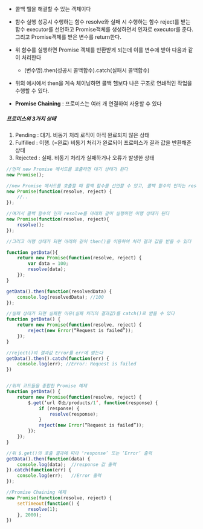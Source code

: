 - 콜백 헬을 해결할 수 있는 객체이다
- 함수 실행 성공시 수행하는 함수 resolve와 실패 시 수행하는 함수 reject를 받는 함수 
	executor를 선언하고 Promise객체를 생성하면서 인자로 executor를 준다.
	그리고 Promise객체를 받은 변수를 return한다.

- 위 함수를 실행하면 Promise 객체를 반환받게 되는데 이를 변수에 받아 다음과 같이 처리한다
	- (변수명).then(성공시 콜백함수).catch(실패시 콜백함수)

- 위의 예시에서 then을 계속 체이닝하면 콜백 헬보다 나은 구조로 연쇄적인 작업을 수행할 수 있다.
- **Promise Chaining** : 프로미스는 여러 개 연결하여 사용할 수 있다
##### 프로미스의 3가지 상태
1. Pending : 대기. 비동기 처리 로직이 아직 완료되지 않은 상태
2. Fulfilled : 이행. (=완료) 비동기 처리가 완료되어 프로미스가 결과 값을 반환해준 상태
3. Rejected : 실패. 비동기 처리가 실패하거나 오류가 발생한 상태

```typescript
//먼저 new Promise 메서드를 호출하면 대기 상태가 된다
new Promise();

//new Promise 메서드를 호출할 때 콜백 함수를 선언할 수 있고, 콜백 함수의 인자는 resolve, reject이다
new Promise(function(resolve, reject) {
	//..
});

//여기서 콜백 함수의 인자 resolve를 아래와 같이 실행하면 이행 상태가 된다
new Promise(function(resolve, reject){
	resolve();
});

//그리고 이행 상태가 되면 아래와 같이 then()을 이용하여 처리 결과 값을 받을 수 있다

function getData(){
	return new Promise(function(resolve, reject) {
		var data = 100;
		resolve(data);
	});
}

getData().then(function(resolvedData) {
	console.log(resolvedData); //100
});

//실패 상태가 되면 실패한 이유(실패 처리의 결과값)를 catch()로 받을 수 있다
function getData() {
	return new Promise(function(resolve, reject) {
		reject(new Error(“Request is failed”));
	});
}

//reject()의 결과값 Error를 err에 받는다
getData().then().catch(function(err) {
	console.log(err); //Error: Request is failed
})


//위의 코드들을 종합한 Promise 예제
function getData() {
	return new Promise(function(resolve, reject) {
		$.get(‘url 주소/products/1’, function(response) {
			if (response) {
				resolve(response);
			}
			reject(new Error(“Request is failed”));
		});
	});
}

//위 $.get()의 호출 결과에 따라 ‘response’ 또는 ’Error’ 출력
getData().then(function(data) {
	console.log(data);  //response 값 출력
}).catch(function(err) {
	console.log(err);   //Error 출력
});

//Promise Chaining 예제
new Promise(function(resolve, reject) {
	setTimeout(function() {
		resolve(1);
	}, 2000);
})


```
